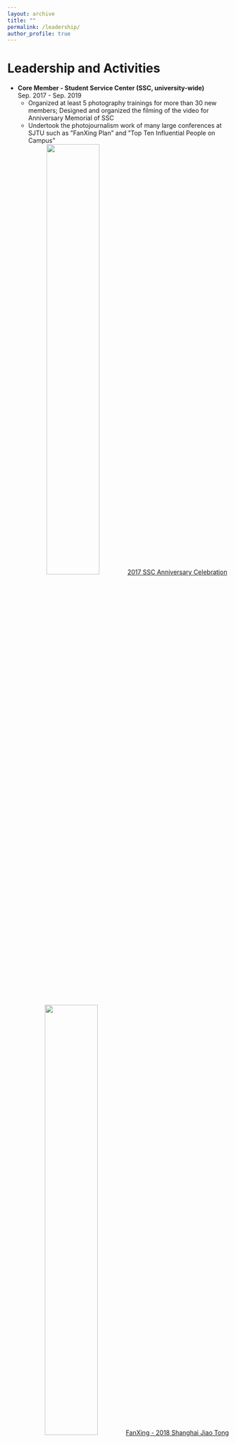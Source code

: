 ```yaml
---
layout: archive
title: ""
permalink: /leadership/
author_profile: true
---
```

# Leadership and Activities
* **Core Member - Student Service Center (SSC, university-wide)**
<br>Sep. 2017 - Sep. 2019
    * Organized at least 5 photography trainings for more than 30 new members; Designed and organized the filming of the video for Anniversary Memorial of SSC
    * Undertook the photojournalism work of many large conferences at SJTU such as ”FanXing Plan” and ”Top Ten Influential People on Campus”
    <center>
    <img src="https://renjie-woo.github.io/images/leadership/2017_XF.png" width="50%" />
    <a href="http://affairs.sjtu.edu.cn/cms/view/wz.action?id=ff8080816025628401605f18522945e5"><span>2017 SSC Anniversary Celebration</span></a>
    <img src="https://renjie-woo.github.io/images/leadership/2018.png" width="50%" />
    <a href="http://affairs.sjtu.edu.cn/cms/view/wz.action?id=ff8080816372b71601646a55356572dc"><span>FanXing - 2018 Shanghai Jiao Tong University Inspirational Character Selection Activity</span></a>
    <img src="https://renjie-woo.github.io/images/leadership/2019_FX.png" width="50%" />
    <a href="http://affairs.sjtu.edu.cn/cms/view/wz.action?id=ff8080816bf3a209016bf4767d7a01ef"><span>FanXing - 2019 Shanghai Jiao Tong University Inspirational Character Selection Activity</span></a>
    </center>
* [**Monitor - Class F1603305**](http://renjie-woo.github.io/images/F1603305.jpg)
<br>Sep. 2016 - Jun. 2020 (Expected)
    * Led classmates to participate in Class Style Contest and won the first prize (only four classes earned this prize among 40 classes); 
    * Organized classmates to take part in the Competition of Best Classes of SJTU and earned the Third Prize of The Best Class Award in the sophomore year (other winning classes are at least in their junior year)
    * Organized more than 20 activities in the class of 31 students such as class meetings, class trips, and contests
    <center>
    <img src="https://renjie-woo.github.io/images/leadership/F1603305-all.png" width="50%" />
    <img src="https://renjie-woo.github.io/images/leadership/F1603305-final.png" width="50%" />
    </center>
* **Volunteer of Shanghai International Marathon** <!--&emsp;--> 
<br>Nov. 2017, Oct. 2018
<<<<<<< HEAD
<center>
    <img src="https://renjie-woo.github.io/images/leadership/mrs.JPG" width="50%" /><br>
    <span>Volunteered for 2017 Shanghai International Marathon</span>
</center>
=======

>>>>>>> parent of 19c280e... new
<!--# HONORS AND AWARDS
# Honors and Awards
* Elite Liu Yongling Scholarship (top 1%), Oct. 2019						  
* Academic Excellence Scholarship of Shanghai Jiao Tong University (top 10%), Nov. 2019
* Academic Progress Scholarship of Shanghai Jiao Tong University, Nov. 2019
* Outstanding Students of Military Training (top 10%), Sep. 2017
* Excellent League Member of Shanghai Jiao Tong University (top 10%), May. 2017
-->